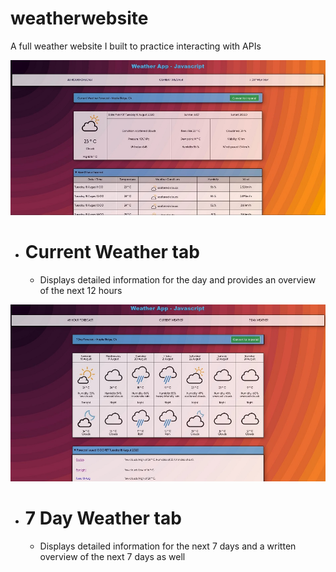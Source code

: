 # weatherwebsite
A full weather website I built to practice interacting with APIs

![Current Weather](https://github.com/Sieroslawski/weatherwebsite/blob/master/weather1.JPG)

* # Current Weather tab
  * Displays detailed information for the day and provides an overview of the next 12 hours

![Current Weather](https://github.com/Sieroslawski/weatherwebsite/blob/master/weather2.JPG)
* # 7 Day Weather tab
  * Displays detailed information for the next 7 days and a written overview of the next 7 days as well
